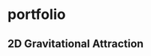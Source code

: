 # portfolio
## 2D Gravitational Attraction

<script src="processing.min.js"></script>
<canvas data-processing-sources="keplers_laws_2.pde"></canvas>
